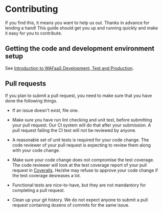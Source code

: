 # Contributing

If you find this, it means you want to help us out. Thanks in advance for lending a hand! This guide should get you up and running quickly and make it easy for you to contribute.

## Getting the code and development environment setup

See [Introduction to WAFaaS Development, Test and Production](deploy/README.md).

## Pull requests

If you plan to submit a pull request, you need to make sure that you have done the following things.

* If an issue doesn't exist, file one.

* Make sure you have run lint checking and unit test, before submitting your pull request. Our CI system will do that after your submission. A pull request failing the CI test will not be reviewed by anyone.

* A reasonable set of unit tests is required for your code change. The code reviewer of your pull request is expecting to review them along with your code change.

* Make sure your code change does not compromise the test coverage. The code reviewer will look at the test coverage report of your pull request in [Coveralls](https://coveralls.io/github/F5Networks/f5-adcaas-openstack). He/she may refuse to approve your code change if the test coverage desreases a lot.

* Functional tests are nice-to-have, but they are not mandantory for completing a pull request.

* Clean up your git history. We do not expect anyone to submit a pull request containing dozens of commits for the same issue.
